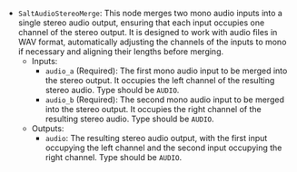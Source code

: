 - `SaltAudioStereoMerge`: This node merges two mono audio inputs into a single stereo audio output, ensuring that each input occupies one channel of the stereo output. It is designed to work with audio files in WAV format, automatically adjusting the channels of the inputs to mono if necessary and aligning their lengths before merging.
    - Inputs:
        - `audio_a` (Required): The first mono audio input to be merged into the stereo output. It occupies the left channel of the resulting stereo audio. Type should be `AUDIO`.
        - `audio_b` (Required): The second mono audio input to be merged into the stereo output. It occupies the right channel of the resulting stereo audio. Type should be `AUDIO`.
    - Outputs:
        - `audio`: The resulting stereo audio output, with the first input occupying the left channel and the second input occupying the right channel. Type should be `AUDIO`.
